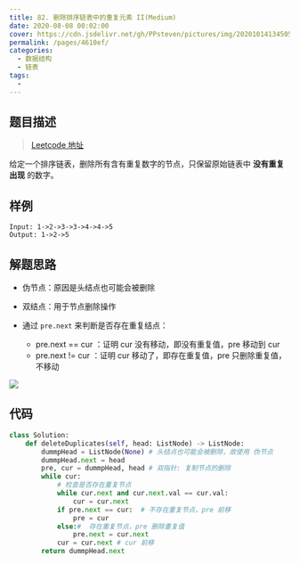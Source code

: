 ```yaml
---
title: 82. 删除排序链表中的重复元素 II(Medium)
date: 2020-08-08 00:02:00
cover: https://cdn.jsdelivr.net/gh/PPsteven/pictures/img/20201014134505.png
permalink: /pages/4610ef/
categories: 
  - 数据结构
  - 链表
tags: 
  - 
---
```


## 题目描述

> [Leetcode 地址](https://leetcode-cn.com/problems/remove-duplicates-from-sorted-list-ii/)

给定一个排序链表，删除所有含有重复数字的节点，只保留原始链表中 **没有重复出现** 的数字。

## 样例

```
Input: 1->2->3->3->4->4->5
Output: 1->2->5
```

## 解题思路

- 伪节点：原因是头结点也可能会被删除

- 双结点：用于节点删除操作
- 通过 `pre.next` 来判断是否存在重复结点：
  - pre.next == cur ：证明 cur 没有移动，即没有重复值，pre 移动到 cur
  - pre.next != cur ：证明 cur 移动了，即存在重复值，pre 只删除重复值，不移动

![](https://cdn.jsdelivr.net/gh/PPsteven/pictures/img/20200807235438.png)

## 代码

```python
class Solution:
    def deleteDuplicates(self, head: ListNode) -> ListNode:
        dummpHead = ListNode(None) # 头结点也可能会被删除，故使用 伪节点
        dummpHead.next = head
        pre, cur = dummpHead, head # 双指针: 复制节点的删除
        while cur:
            # 检查是否存在重复节点
            while cur.next and cur.next.val == cur.val:
                cur = cur.next
            if pre.next == cur:  # 不存在重复节点，pre 前移
                pre = cur
            else:#  存在重复节点，pre 删除重复值
                pre.next = cur.next
            cur = cur.next # cur 前移
        return dummpHead.next 
```

